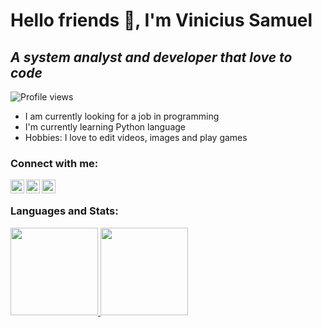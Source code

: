# Hello friends 👋, I'm Vinicius Samuel
## _A system analyst and developer that love to code_

![Profile views](https://gpvc.arturio.dev/Luvicitousr)

- I am currently looking for a job in programming
- I'm currently learning Python language
- Hobbies: I love to edit videos, images and play games

### Connect with me:
<a href="https://www.instagram.com/luvicitousr/">
  <img align = "left" alt="instagram" width="22px"  src="https://static.cdninstagram.com/rsrc.php/v3/yt/r/30PrGfR3xhB.png"/>
<a/>
<a href="https://twitter.com/Luvicitousr">
  <img align = "left" alt="instagram" width="22px"  src="https://abs.twimg.com/responsive-web/client-web/icon-ios.b1fc727a.png"/>
<a/>
<a href="https://www.linkedin.com/in/vinicius-samael-66505488/">
  <img align = "left" alt="instagram" width="22px"  src="https://static.licdn.com/sc/h/eahiplrwoq61f4uan012ia17i"/>
<a/>
  
<br/>
  
### Languages and Stats:
  
<p align="left">
  <a href="https://github.com/Luvicitousr">
    <img height="140em" src="https://github-readme-stats.vercel.app/api?username=Luvicitousr&theme=dark&show_icons=true">
    <img height="140em" src="https://github-readme-stats-eight-theta.vercel.app/api/top-langs/?username=Luvicitousr&layout=compact&langs_count=8&theme=dark">
  </a>
</p>
